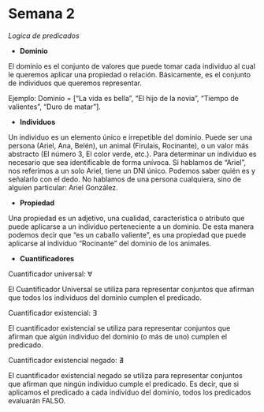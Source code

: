 # Semana 2

*Logica de predicados*

* **Dominio**

El dominio es el conjunto de valores que puede tomar cada individuo al cual le queremos aplicar una propiedad o relación. Básicamente, es el conjunto de individuos que queremos representar.

Ejemplo: Dominio = [“La vida es bella”, “El hijo de la novia”, “Tiempo de valientes”, “Duro de matar”].

* **Individuos**

Un individuo es un elemento único e irrepetible del dominio. Puede ser una persona (Ariel, Ana, Belén), un animal (Firulais, Rocinante), o un valor más abstracto (El número 3, El color verde, etc.). Para determinar un individuo es necesario que sea identificable de forma unívoca. Si hablamos de “Ariel”, nos referimos a un solo Ariel, tiene un DNI único. Podemos saber quién es y señalarlo con el dedo. No hablamos de una persona cualquiera, sino de alguien particular: Ariel González.

* **Propiedad**

Una propiedad es un adjetivo, una cualidad, característica o atributo que puede aplicarse a un individuo perteneciente a un dominio. De esta manera podemos decir que “es un caballo valiente”, es una propiedad que puede aplicarse al individuo “Rocinante” del dominio de los animales.

* **Cuantificadores**

Cuantificador universal: ∀

El Cuantificador Universal se utiliza para representar conjuntos que afirman que todos los individuos del dominio cumplen el predicado.

Cuantificador existencial: ∃

El cuantificador existencial se utiliza para representar conjuntos que afirman que algún individuo del dominio (o más de uno) cumplen el predicado.

Cuantificador existencial negado: ∄

El cuantificador existencial negado se utiliza para representar conjuntos que afirman que ningún individuo cumple el predicado. Es decir, que si aplicamos el predicado a cada individuo del dominio, todos los predicados evaluarán FALSO. 

